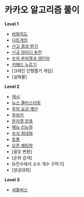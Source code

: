 # 카카오 알고리즘 풀이

**Level 1**
- [비밀지도](https://github.com/MojitoBar/Learning_History/blob/master/kakao_test/secret_map.md)
- [다트게임](https://github.com/MojitoBar/Learning_History/blob/master/kakao_test/dart_game.md)
- [신고 결과 받기](https://github.com/MojitoBar/Learning_History/blob/master/kakao_test/get_report_results.md)
- [신규 아이디 추천](https://github.com/MojitoBar/Learning_History/blob/master/kakao_test/newid_recommend.md)
- [숫자 문자열과 영단어](https://github.com/MojitoBar/Learning_History/blob/master/kakao_test/number_string_word.md)
- [키패드 누르기](https://github.com/MojitoBar/Learning_History/blob/master/kakao_test/press_keypad.md)
- [크레인 인형뽑기 게임]
- [실패율]

**Level 2**
- [캐시](https://github.com/MojitoBar/Learning_History/blob/master/kakao_test/cache.md)
- [뉴스 클러스터링](https://github.com/MojitoBar/Learning_History/blob/master/kakao_test/news_clustering.md)
- [주차 요금 계산](https://github.com/MojitoBar/Learning_History/blob/master/kakao_test/parking_fee_calculation.md)
- [후보키](https://github.com/MojitoBar/Learning_History/blob/master/kakao_test/candidate_key.md)
- [문자열 압축](https://github.com/MojitoBar/Learning_History/blob/master/kakao_test/string_compression.md)
- [메뉴 리뉴얼](https://github.com/MojitoBar/Learning_History/blob/master/kakao_test/menu_renewal.md)
- [수식 최대화](https://github.com/MojitoBar/Learning_History/blob/master/kakao_test/maximize_formulas.md)
- [튜플](https://github.com/MojitoBar/Learning_History/blob/master/kakao_test/tuple.md)
- [오픈 채팅방](https://github.com/MojitoBar/Learning_History/blob/master/kakao_test/open_chatting.md)
- [괄호 변환]
- [순위 검색]
- [k진수에서 소수 개수 구하기]
- [양궁대회]

**Level 3**
- [셔틀버스](https://github.com/MojitoBar/Learning_History/blob/master/kakao_test/shuttle_bus.md)
